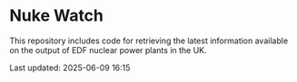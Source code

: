 # Nuke Watch

This repository includes code for retrieving the latest information available on the output of EDF nuclear power plants in the UK.

Last updated: 2025-06-09 16:15